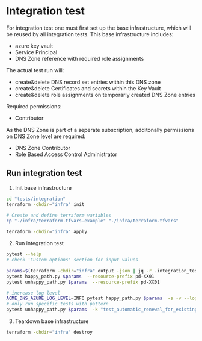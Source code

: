 # Integration test

For integration test one must first set up the base infrastructure, which will be reused by all integration tests. This base infrastructure includes:

- azure key vault
- Service Principal
- DNS Zone reference with required role assignments

The actual test run will:

- create&delete DNS record set entries within this DNS zone
- create&delete Certificates and secrets within the Key Vault
- create&delete role assignments on temporarly created DNS Zone entries

Required permissions:

- Contributor

As the DNS Zone is part of a seperate subscription, additonally permissions on DNS Zone level are required:
- DNS Zone Contributor
- Role Based Access Control Administrator

## Run integration test

1. Init base infrastructure

```bash
cd "tests/integration"
terraform -chdir="infra" init

# Create and define terraform variables
cp "./infra/terraform.tfvars.example" "./infra/terraform.tfvars"

terraform -chdir="infra" apply
```

2. Run integration test

```bash
pytest --help
# check 'Custom options' section for input values
```

```bash
params=$(terraform -chdir="infra" output -json | jq -r .integration_test_params.value)
pytest happy_path.py $params  --resource-prefix pd-XX01
pytest unhappy_path.py $params  --resource-prefix pd-XX01

# increase log level
ACME_DNS_AZURE_LOG_LEVEL=INFO pytest happy_path.py $params  -s -v --log-cli-level=INFO --show-capture=log
# only run specific tests with pattern
pytest unhappy_path.py $params  -k "test_automatic_renewal_for_existing_cert_multiple_domains_overwritten"
```

3. Teardown base infrastructure

```bash
terraform -chdir="infra" destroy
```
